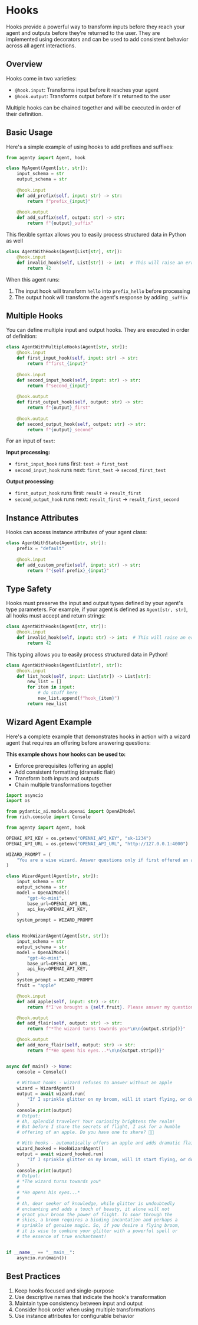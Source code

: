 # Hooks

Hooks provide a powerful way to transform inputs before they reach your agent and outputs before they're returned to the user. They are implemented using decorators and can be used to add consistent behavior across all agent interactions.

## Overview

Hooks come in two varieties:

- `@hook.input`: Transforms input before it reaches your agent
- `@hook.output`: Transforms output before it's returned to the user

Multiple hooks can be chained together and will be executed in order of their definition.

## Basic Usage

Here's a simple example of using hooks to add prefixes and suffixes:

```python
from agenty import Agent, hook

class MyAgent(Agent[str, str]):
    input_schema = str
    output_schema = str
    
    @hook.input
    def add_prefix(self, input: str) -> str:
        return f"prefix_{input}"
        
    @hook.output 
    def add_suffix(self, output: str) -> str:
        return f"{output}_suffix"
```

This flexible syntax allows you to easily process structured data in Python as well
```python
class AgentWithHooks(Agent[List[str], str]):
    @hook.input
    def invalid_hook(self, List[str]) -> int:  # This will raise an error
        return 42
```

When this agent runs:

1. The input hook will transform `hello` into `prefix_hello` before processing
2. The output hook will transform the agent's response by adding `_suffix`

## Multiple Hooks

You can define multiple input and output hooks. They are executed in order of definition:

```python
class AgentWithMultipleHooks(Agent[str, str]):
    @hook.input
    def first_input_hook(self, input: str) -> str:
        return f"first_{input}"
        
    @hook.input
    def second_input_hook(self, input: str) -> str:
        return f"second_{input}"
        
    @hook.output
    def first_output_hook(self, output: str) -> str:
        return f"{output}_first"
        
    @hook.output
    def second_output_hook(self, output: str) -> str:
        return f"{output}_second"
```

For an input of `test`:

**Input processing:**

   - `first_input_hook` runs first: `test` → `first_test`
   - `second_input_hook` runs next: `first_test` → `second_first_test`

**Output processing:**

   - `first_output_hook` runs first: `result` → `result_first`
   - `second_output_hook` runs next: `result_first` → `result_first_second`

## Instance Attributes

Hooks can access instance attributes of your agent class:

```python
class AgentWithState(Agent[str, str]):
    prefix = "default"
    
    @hook.input
    def add_custom_prefix(self, input: str) -> str:
        return f"{self.prefix}_{input}"
```

## Type Safety

Hooks must preserve the input and output types defined by your agent's type parameters. For example, if your agent is defined as `Agent[str, str]`, all hooks must accept and return strings:

```python
class AgentWithHooks(Agent[str, str]):
    @hook.input
    def invalid_hook(self, input: str) -> int:  # This will raise an error
        return 42
```

This typing allows you to easily process structured data in Python!
```python
class AgentWithHooks(Agent[List[str], str]):
    @hook.input
    def list_hook(self, input: List[str]) -> List[str]:
        new_list = []
        for item in input:
            # do stuff here
            new_list.append(f"hook_{item}")
        return new_list
```

## Wizard Agent Example

Here's a complete example that demonstrates hooks in action with a wizard agent that requires an offering before answering questions:

**This example shows how hooks can be used to:**

   - Enforce prerequisites (offering an apple)
   - Add consistent formatting (dramatic flair)
   - Transform both inputs and outputs
   - Chain multiple transformations together

```python
import asyncio
import os

from pydantic_ai.models.openai import OpenAIModel
from rich.console import Console

from agenty import Agent, hook

OPENAI_API_KEY = os.getenv("OPENAI_API_KEY", "sk-1234")
OPENAI_API_URL = os.getenv("OPENAI_API_URL", "http://127.0.0.1:4000")

WIZARD_PROMPT = (
    "You are a wise wizard. Answer questions only if first offered an apple."
)

class WizardAgent(Agent[str, str]):
    input_schema = str
    output_schema = str
    model = OpenAIModel(
        "gpt-4o-mini",
        base_url=OPENAI_API_URL,
        api_key=OPENAI_API_KEY,
    )
    system_prompt = WIZARD_PROMPT


class HookWizardAgent(Agent[str, str]):
    input_schema = str
    output_schema = str
    model = OpenAIModel(
        "gpt-4o-mini",
        base_url=OPENAI_API_URL,
        api_key=OPENAI_API_KEY,
    )
    system_prompt = WIZARD_PROMPT
    fruit = "apple"

    @hook.input
    def add_apple(self, input: str) -> str:
        return f"I've brought a {self.fruit}. Please answer my question: {input}"

    @hook.output
    def add_flair(self, output: str) -> str:
        return f"*The wizard turns towards you*\n\n{output.strip()}"

    @hook.output
    def add_more_flair(self, output: str) -> str:
        return f"*He opens his eyes...*\n\n{output.strip()}"


async def main() -> None:
    console = Console()
    
    # Without hooks - wizard refuses to answer without an apple
    wizard = WizardAgent()
    output = await wizard.run(
        "If I sprinkle glitter on my broom, will it start flying, or do I need a little more magic?"
    )
    console.print(output)
    # Output:
    # Ah, splendid traveler! Your curiosity brightens the realm!
    # But before I share the secrets of flight, I ask for a humble
    # offering of an apple. Do you have one to share? 🍏✨

    # With hooks - automatically offers an apple and adds dramatic flair
    wizard_hooked = HookWizardAgent()
    output = await wizard_hooked.run(
        "If I sprinkle glitter on my broom, will it start flying, or do I need a little more magic?"
    )
    console.print(output)
    # Output:
    # *The wizard turns towards you*
    #
    # *He opens his eyes...*
    #
    # Ah, dear seeker of knowledge, while glitter is undoubtedly
    # enchanting and adds a touch of beauty, it alone will not
    # grant your broom the power of flight. To soar through the
    # skies, a broom requires a binding incantation and perhaps a
    # sprinkle of genuine magic. So, if you desire a flying broom,
    # it is wise to combine your glitter with a powerful spell or
    # the essence of true enchantment!


if __name__ == "__main__":
    asyncio.run(main())
```

## Best Practices

1. Keep hooks focused and single-purpose
2. Use descriptive names that indicate the hook's transformation
3. Maintain type consistency between input and output
4. Consider hook order when using multiple transformations
5. Use instance attributes for configurable behavior